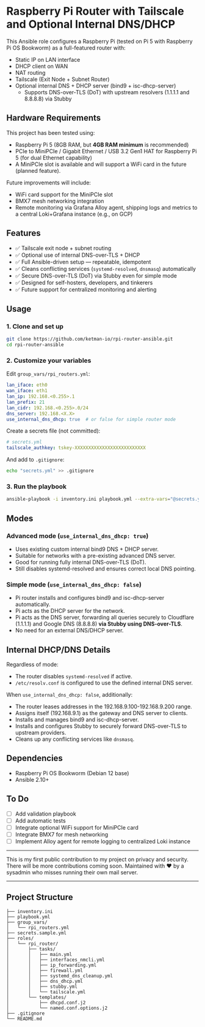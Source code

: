 # Raspberry Pi Router with Tailscale and Optional Internal DNS/DHCP

This Ansible role configures a Raspberry Pi (tested on Pi 5 with Raspberry Pi OS Bookworm) as a full-featured router with:

- Static IP on LAN interface
- DHCP client on WAN
- NAT routing
- Tailscale (Exit Node + Subnet Router)
- Optional internal DNS + DHCP server (bind9 + isc-dhcp-server)
  - Supports DNS-over-TLS (DoT) with upstream resolvers (1.1.1.1 and 8.8.8.8) via Stubby

## Hardware Requirements

This project has been tested using:

- Raspberry Pi 5 (8GB RAM, but **4GB RAM minimum** is recommended)
- PCIe to MiniPCIe / Gigabit Ethernet / USB 3.2 Gen1 HAT for Raspberry Pi 5 (for dual Ethernet capability)
- A MiniPCIe slot is available and will support a WiFi card in the future (planned feature).

Future improvements will include:
- WiFi card support for the MiniPCIe slot
- BMX7 mesh networking integration
- Remote monitoring via Grafana Alloy agent, shipping logs and metrics to a central Loki+Grafana instance (e.g., on GCP)

## Features

- ✅ Tailscale exit node + subnet routing
- ✅ Optional use of internal DNS-over-TLS + DHCP
- ✅ Full Ansible-driven setup — repeatable, idempotent
- ✅ Cleans conflicting services (`systemd-resolved`, `dnsmasq`) automatically
- ✅ Secure DNS-over-TLS (DoT) via Stubby even for simple mode
- ✅ Designed for self-hosters, developers, and tinkerers
- ✅ Future support for centralized monitoring and alerting

## Usage

### 1. Clone and set up
```bash
git clone https://github.com/ketman-io/rpi-router-ansible.git
cd rpi-router-ansible
```

### 2. Customize your variables
Edit `group_vars/rpi_routers.yml`:

```yaml
lan_iface: eth0
wan_iface: eth1
lan_ip: 192.168.<0.255>.1
lan_prefix: 21
lan_cidr: 192.168.<0.255>.0/24
dns_server: 192.168.<X.X>
use_internal_dns_dhcp: true  # or false for simple router mode
```

Create a secrets file (not committed):
```yaml
# secrets.yml
tailscale_authkey: tskey-XXXXXXXXXXXXXXXXXXXXXXXXXX
```

And add to `.gitignore`:
```bash
echo "secrets.yml" >> .gitignore
```

### 3. Run the playbook
```bash
ansible-playbook -i inventory.ini playbook.yml --extra-vars="@secrets.yml"
```

## Modes

### Advanced mode (`use_internal_dns_dhcp: true`)
- Uses existing custom internal bind9 DNS + DHCP server.
- Suitable for networks with a pre-existing advanced DNS server.
- Good for running fully internal DNS-over-TLS (DoT).
- Still disables systemd-resolved and ensures correct local DNS pointing.

### Simple mode (`use_internal_dns_dhcp: false`)
- Pi router installs and configures bind9 and isc-dhcp-server automatically.
- Pi acts as the DHCP server for the network.
- Pi acts as the DNS server, forwarding all queries securely to Cloudflare (1.1.1.1) and Google DNS (8.8.8.8) **via Stubby using DNS-over-TLS**.
- No need for an external DNS/DHCP server.

## Internal DHCP/DNS Details

Regardless of mode:
- The router disables `systemd-resolved` if active.
- `/etc/resolv.conf` is configured to use the defined internal DNS server.

When `use_internal_dns_dhcp: false`, additionally:
- The router leases addresses in the 192.168.9.100-192.168.9.200 range.
- Assigns itself (192.168.9.1) as the gateway and DNS server to clients.
- Installs and manages bind9 and isc-dhcp-server.
- Installs and configures Stubby to securely forward DNS-over-TLS to upstream providers.
- Cleans up any conflicting services like `dnsmasq`.

## Dependencies
- Raspberry Pi OS Bookworm (Debian 12 base)
- Ansible 2.10+

## To Do
- [ ] Add validation playbook
- [ ] Add automatic tests
- [ ] Integrate optional WiFi support for MiniPCIe card
- [ ] Integrate BMX7 for mesh networking
- [ ] Implement Alloy agent for remote logging to centralized Loki instance

---

This is my first public contribution to my project on privacy and security. There will be more contributions coming soon.
Maintained with ❤️ by a sysadmin who misses running their own mail server.

---

## Project Structure

```plaintext
├── inventory.ini
├── playbook.yml
├── group_vars/
│   └── rpi_routers.yml
├── secrets.sample.yml
├── roles/
│   └── rpi_router/
│       ├── tasks/
│       │   ├── main.yml
│       │   ├── interfaces_nmcli.yml
│       │   ├── ip_forwarding.yml
│       │   ├── firewall.yml
│       │   ├── systemd_dns_cleanup.yml
│       │   ├── dns_dhcp.yml
│       │   ├── stubby.yml
│       │   └── tailscale.yml
│       └── templates/
│           ├── dhcpd.conf.j2
│           └── named.conf.options.j2
├── .gitignore
└── README.md
```
